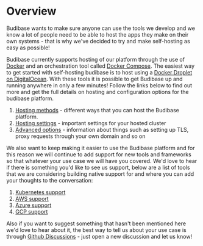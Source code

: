 # Overview

Budibase wants to make sure anyone can use the tools we develop and we know a lot of people need to be able to host the apps they make on their own systems - that is why we've decided to try and make self-hosting as easy as possible!

Budibase currently supports hosting of our platform through the use of [Docker](https://www.docker.com) and an orchestration tool called [Docker Compose](https://docs.docker.com/compose/). The easiest way to get started with self-hosting budibase is to host using a [Docker Droplet on DigitalOcean](digitalocean.md). With these tools it is possible to get Budibase up and running anywhere in only a few minutes! Follow the links below to find out more and get the full details on hosting and configuration options for the budibase platform.

1. [Hosting methods](./) - different ways that you can host the Budibase platform.
2. [Hosting settings](../hosting-settings/) - important settings for your hosted cluster
3. [Advanced options](../hosting-settings/advanced-options/) - information about things such as setting up TLS, proxy requests through your own domain and so on

We also want to keep making it easier to use the Budibase platform and for this reason we will continue to add support for new tools and frameworks so that whatever your use case we will have you covered. We'd love to hear if there is something you'd like to see us support, below are a list of tools that we are considering building native support for and where you can add your thoughts to the conversation:

1. [Kubernetes support](https://github.com/Budibase/budibase/discussions/984)
2. [AWS support](https://github.com/Budibase/budibase/discussions/986)
3. [Azure support](https://github.com/Budibase/budibase/discussions/987)
4. [GCP support](https://github.com/Budibase/budibase/discussions/988)

Also if you want to suggest something that hasn't been mentioned here we'd love to hear about it, the best way to tell us about your use case is through [Github Discussions](https://github.com/Budibase/budibase/discussions) - just open a new discussion and let us know!
